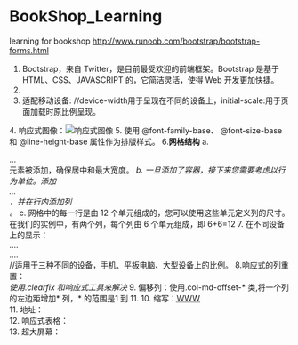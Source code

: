 # BookShop_Learning
learning for bookshop
http://www.runoob.com/bootstrap/bootstrap-forms.html
1. Bootstrap，来自 Twitter，是目前最受欢迎的前端框架。Bootstrap 是基于 HTML、CSS、JAVASCRIPT 的，它简洁灵活，使得 Web 开发更加快捷。
2. <!-- jQuery文件。务必在bootstrap.min.js 之前引入 --> <script src="https://cdn.bootcss.com/jquery/2.1.1/jquery.min.js"></script>
     <!-- 最新的 Bootstrap 核心 JavaScript 文件 --> <script src="https://cdn.bootcss.com/bootstrap/3.3.7/js/bootstrap.min.js"></script>
3. 适配移动设备: <meta name="viewport" content="width=device-width, initial-scale=1.0">  //device-width用于呈现在不同的设备上，initial-scale:用于页面加载时原比例呈现。
    
<meta name="viewport" content="width=device-width, 
                                     initial-scale=1.0, 
                                     maximum-scale=1.0, 
                                     user-scalable=no">
4. 响应式图像：<img src="..." class="img-responsive" alt="响应式图像">
5. 使用 @font-family-base、 @font-size-base 和 @line-height-base 属性作为排版样式。
6.**网格结构**       a. <div class="container">...</div> 元素被添加，确保居中和最大宽度。
         *b. 一旦添加了容器，接下来您需要考虑以行为单位。添加 <div class="row">...</div>，并在行内添加列 <div class="col-md-6"></div>。*
         c. 网格中的每一行是由 12 个单元组成的，您可以使用这些单元定义列的尺寸。在我们的实例中，有两个列，每个列由 6 个单元组成，即 6+6=12
7. 在不同设备上的显示：<div class="col-sm-3 col-md-6 col-lg-4">....</div>  <div class="col-sm-9 col-md-6 col-lg-8">....</div>    //适用于三种不同的设备，手机、平板电脑、大型设备上的比例。
8.响应式的列重置：<div class="clearfix visible-xs"></div> *使用.clearfix 和响应式工具来解决*
9. 偏移列：使用.col-md-offset-* 类,将一个列的左边距增加* 列，* 的范围是1 到 11.
10. 缩写：<abbr title="World Wide Web">WWW</abbr><br>
11. 地址：<address></address>
12. 响应式表格：<div class="table-responsive"></div>
13. 超大屏幕：<div class="jumbotron"></div>
